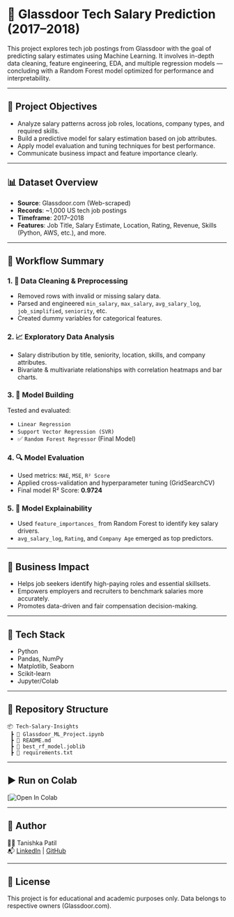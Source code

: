 # 💼 Glassdoor Tech Salary Prediction (2017–2018)

This project explores tech job postings from Glassdoor with the goal of predicting salary estimates using Machine Learning. It involves in-depth data cleaning, feature engineering, EDA, and multiple regression models — concluding with a Random Forest model optimized for performance and interpretability.

---

## 📌 Project Objectives

- Analyze salary patterns across job roles, locations, company types, and required skills.
- Build a predictive model for salary estimation based on job attributes.
- Apply model evaluation and tuning techniques for best performance.
- Communicate business impact and feature importance clearly.

---

## 📊 Dataset Overview

- **Source**: Glassdoor.com (Web-scraped)
- **Records**: ~1,000 US tech job postings
- **Timeframe**: 2017–2018
- **Features**: Job Title, Salary Estimate, Location, Rating, Revenue, Skills (Python, AWS, etc.), and more.

---

## 🧹 Workflow Summary

### 1. 🧼 Data Cleaning & Preprocessing
- Removed rows with invalid or missing salary data.
- Parsed and engineered `min_salary`, `max_salary`, `avg_salary_log`, `job_simplified`, `seniority`, etc.
- Created dummy variables for categorical features.

### 2. 📈 Exploratory Data Analysis
- Salary distribution by title, seniority, location, skills, and company attributes.
- Bivariate & multivariate relationships with correlation heatmaps and bar charts.

### 3. 🤖 Model Building
Tested and evaluated:
- `Linear Regression`
- `Support Vector Regression (SVR)`
- ✅ `Random Forest Regressor` (Final Model)

### 4. 🔍 Model Evaluation
- Used metrics: `MAE`, `MSE`, `R² Score`
- Applied cross-validation and hyperparameter tuning (GridSearchCV)
- Final model R² Score: **0.9724**

### 5. 🧠 Model Explainability
- Used `feature_importances_` from Random Forest to identify key salary drivers.
- `avg_salary_log`, `Rating`, and `Company Age` emerged as top predictors.

---

## 💼 Business Impact

- Helps job seekers identify high-paying roles and essential skillsets.
- Empowers employers and recruiters to benchmark salaries more accurately.
- Promotes data-driven and fair compensation decision-making.

---

## 🧪 Tech Stack

- Python
- Pandas, NumPy
- Matplotlib, Seaborn
- Scikit-learn
- Jupyter/Colab

---

## 📁 Repository Structure

```
📦 Tech-Salary-Insights
 ┣ 📄 Glassdoor_ML_Project.ipynb
 ┣ 📄 README.md
 ┣ 📄 best_rf_model.joblib
 ┣ 📄 requirements.txt
```

---

## ▶️ Run on Colab

[![Open In Colab](https://colab.research.google.com/drive/1nnrRliX-nwuG6F4ty7sbcjEYUsf1rTyf?usp=sharing)

---

## 🙌 Author

👩‍💻 Tanishka Patil  
📬 [LinkedIn](www.linkedin.com/in/tanishkapatil08) | [GitHub](https://github.com/Tanishka82)

---

## 📌 License

This project is for educational and academic purposes only. Data belongs to respective owners (Glassdoor.com).

